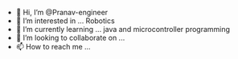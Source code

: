 - 👋 Hi, I’m @Pranav-engineer
- 👀 I’m interested in ... Robotics
- 🌱 I’m currently learning ... java and microcontroller programming
- 💞️ I’m looking to collaborate on ... 
- 📫 How to reach me ...

<!---
Pranav-engineer/Pranav-engineer is a ✨ special ✨ repository because its `README.md` (this file) appears on your GitHub profile.
You can click the Preview link to take a look at your changes.
--->

